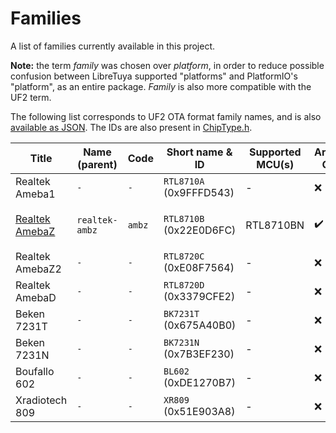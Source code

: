 # Families

A list of families currently available in this project.

**Note:** the term *family* was chosen over *platform*, in order to reduce possible confusion between LibreTuya supported "platforms" and PlatformIO's "platform", as an entire package. *Family* is also more compatible with the UF2 term.

The following list corresponds to UF2 OTA format family names, and is also [available as JSON](../families.json). The IDs are also present in [ChipType.h](../arduino/libretuya/core/ChipType.h).

Title                                                 | Name (parent)  | Code   | Short name & ID         | Supported MCU(s) | Arduino Core | Source SDK
------------------------------------------------------|----------------|--------|-------------------------|------------------|--------------|--------------------------------------------------------------------------
Realtek Ameba1                                        | `-`            | `-`    | `RTL8710A` (0x9FFFD543) | -                | ❌            | -
[Realtek AmebaZ](https://www.amebaiot.com/en/amebaz/) | `realtek-ambz` | `ambz` | `RTL8710B` (0x22E0D6FC) | RTL8710BN        | ✔️           | `framework-realtek-amb1` ([amb1_sdk](https://github.com/ambiot/amb1_sdk))
Realtek AmebaZ2                                       | `-`            | `-`    | `RTL8720C` (0xE08F7564) | -                | ❌            | -
Realtek AmebaD                                        | `-`            | `-`    | `RTL8720D` (0x3379CFE2) | -                | ❌            | -
Beken 7231T                                           | `-`            | `-`    | `BK7231T` (0x675A40B0)  | -                | ❌            | -
Beken 7231N                                           | `-`            | `-`    | `BK7231N` (0x7B3EF230)  | -                | ❌            | -
Boufallo 602                                          | `-`            | `-`    | `BL602` (0xDE1270B7)    | -                | ❌            | -
Xradiotech 809                                        | `-`            | `-`    | `XR809` (0x51E903A8)    | -                | ❌            | -
